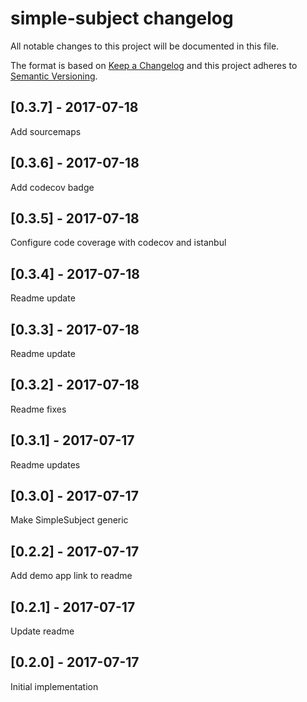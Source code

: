 # simple-subject changelog

All notable changes to this project will be documented in this file.

The format is based on [Keep a Changelog](http://keepachangelog.com/en/1.0.0/)
and this project adheres to [Semantic Versioning](http://semver.org/spec/v2.0.0.html).

## [0.3.7] - 2017-07-18
Add sourcemaps

## [0.3.6] - 2017-07-18
Add codecov badge

## [0.3.5] - 2017-07-18
Configure code coverage with codecov and istanbul

## [0.3.4] - 2017-07-18
Readme update

## [0.3.3] - 2017-07-18
Readme update

## [0.3.2] - 2017-07-18
Readme fixes

## [0.3.1] - 2017-07-17
Readme updates

## [0.3.0] - 2017-07-17
Make SimpleSubject generic

## [0.2.2] - 2017-07-17
Add demo app link to readme

## [0.2.1] - 2017-07-17
Update readme

## [0.2.0] - 2017-07-17
Initial implementation
